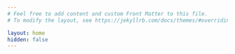 ```yaml
---
# Feel free to add content and custom Front Matter to this file.
# To modify the layout, see https://jekyllrb.com/docs/themes/#overriding-theme-defaults

layout: home
hidden: false
---
```

